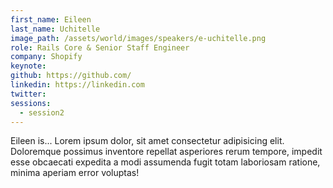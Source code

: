 ```yaml
---
first_name: Eileen
last_name: Uchitelle
image_path: /assets/world/images/speakers/e-uchitelle.png
role: Rails Core & Senior Staff Engineer
company: Shopify
keynote:
github: https://github.com/
linkedin: https://linkedin.com
twitter:
sessions:
  - session2
---
```


Eileen is... Lorem ipsum dolor, sit amet consectetur adipisicing elit. Doloremque possimus inventore repellat asperiores rerum tempore, impedit esse obcaecati expedita a modi assumenda fugit totam laboriosam ratione, minima aperiam error voluptas!
